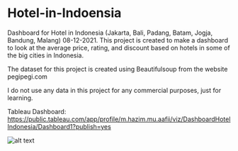 # Hotel-in-Indoensia

Dashboard for Hotel in Indonesia (Jakarta, Bali, Padang, Batam, Jogja, Bandung, Malang) 08-12-2021. This project is created to make a dashboard to look at the average price, rating, and discount based on hotels in some of the big cities in Indonesia.

The dataset for this project is created using Beautifulsoup from the website pegipegi.com

I do not use any data in this project for any commercial purposes, just for learning.

Tableau Dashboard: https://public.tableau.com/app/profile/m.hazim.mu.aafii/viz/DashboardHotelIndonesia/Dashboard1?publish=yes

![alt text](https://drive.google.com/file/d/1apFoT_5OMV2vlFiiPlPGjexoYrQC9UcW/view?usp=sharing)
